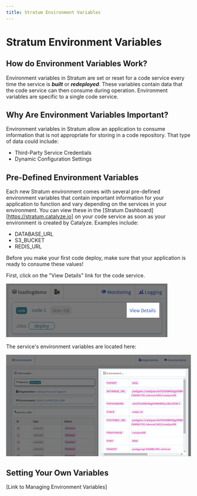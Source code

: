 ```yaml
---
title: Stratum Environment Variables
---
```


# Stratum Environment Variables

## How do Environment Variables Work?

Environment variables in Stratum are set or reset for a code service every time the service is ***built*** or ***redeployed***. These variables contain data that the code service can then consume during operation. Environment variables are specific to a single code service.

## Why Are Environment Variables Important?

Environment variables in Stratum allow an application to consume information that is not appropriate for storing in a code repository. That type of data could include:

* Third-Party Service Credentials
* Dynamic Configuration Settings

## Pre-Defined Environment Variables

Each new Stratum environment comes with several pre-defined environment variables that contain important information for your application to function and vary depending on the services in your environment. You can view these in the [Stratum Dashboard][https://stratum.catalyze.io] on your code service as soon as your environment is created by Catalyze. Examples include:

* DATABASE_URL
* S3_BUCKET
* REDIS_URL

Before you make your first code deploy, make sure that your application is ready to consume these values!

First, click on the "View Details" link for the code service.

![view](images/dashboard_view_details.png)

The service's environment variables are located here:

![env_variables](images/dashboard_env_variables.png)

## Setting Your Own Variables

[Link to Managing Environment Variables]

